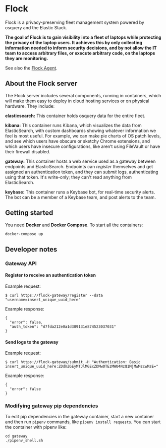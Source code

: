 # Flock

Flock is a privacy-preserving fleet management system powered by osquery and the Elastic Stack.

**The goal of Flock is to gain visibility into a fleet of laptops while protecting the privacy of the laptop users. It achieves this by only collecting information needed to inform security decisions, and by not allow the IT team to access arbitrary files, or execute arbitrary code, on the laptops they are monitoring.**

See also the [Flock Agent](https://github.com/firstlookmedia/flock-agent).

## About the Flock server

The Flock server includes several components, running in containers, which will make them easy to deploy in cloud hosting services or on physical hardware. They include:

**elasticsearch:** This container holds osquery data for the entire fleet.

**kibana:** This container runs Kibana, which visualizes the data from ElasticSearch, with custom dashboards showing whatever information we feel is most useful. For example, we can make pie charts of OS patch levels, and see which users have obscure or sketchy Chrome extensions, and which users have insecure configurations, like aren’t using FileVault or have their firewall disabled.

**gateway:** This container hosts a web service used as a gateway between endpoints and ElasticSearch. Endpoints can _register_ themselves and get assigned an authentication token, and they can _submit_ logs, authenticating using that token. It's write-only; they can't read anything from ElasticSearch.

**keybase:** This container runs a Keybase bot, for real-time security alerts. The bot can be a member of a Keybase team, and post alerts to the team.

## Getting started

You need **Docker** and **Docker Compose**. To start all the containers:

```sh
docker-compose up
```

## Developer notes

### Gateway API

#### Register to receive an authentication token

Example request:

```
$ curl https://flock-gateway/register --data "username=insert_unique_uuid_here"
```

Example response:

```
{
  "error": false,
  "auth_token": "d7fda212e0a1d309131e874523037031"
}
```

#### Send logs to the gateway

Example request:

```
$ curl https://flock-gateway/submit -H "Authentication: Basic insert_unique_uuid_here:ZDdmZGEyMTJlMGExZDMwOTEzMWU4NzQ1MjMwMzcwMzE="
```

Example response:

```
{
  "error": false
}
```

### Modifying gateway pip dependencies

To edit pip dependencies in the gateway container, start a new container and then run `pipenv` commands, like `pipenv install requests`. You can start the container with pipenv like:

```
cd gateway
./pipenv_shell.sh
```
